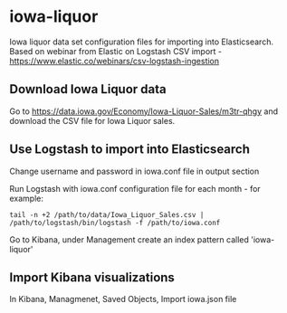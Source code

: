 # iowa-liquor
Iowa liquor data set configuration files for importing into Elasticsearch.  Based on webinar from Elastic on Logstash CSV import - https://www.elastic.co/webinars/csv-logstash-ingestion

## Download Iowa Liquor data
Go to https://data.iowa.gov/Economy/Iowa-Liquor-Sales/m3tr-qhgy and download the CSV file for Iowa Liquor sales.

## Use Logstash to import into Elasticsearch

Change username and password in iowa.conf file in output section

Run Logstash with iowa.conf configuration file for each month - for example:

```
tail -n +2 /path/to/data/Iowa_Liquor_Sales.csv | /path/to/logstash/bin/logstash -f /path/to/iowa.conf
```

Go to Kibana, under Management create an index pattern called 'iowa-liquor'

## Import Kibana visualizations

In Kibana, Managmenet, Saved Objects, Import iowa.json file
